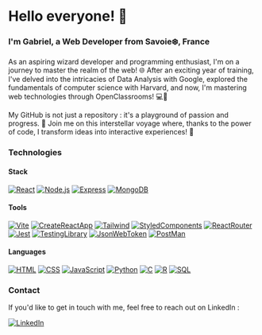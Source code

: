 # Hello everyone! 👋

### I'm Gabriel, a Web Developer from Savoie❄️, France

As an aspiring wizard developer and programming enthusiast, I'm on a journey to master the realm of the web! 🌐 After an exciting year of training, I've delved into the intricacies of Data Analysis with Google, explored the fundamentals of computer science with Harvard, and now, I'm mastering web technologies through OpenClassrooms! 💻🎉

My GitHub is not just a repository : it's a playground of passion and progress. 🤖 Join me on this interstellar voyage where, thanks to the power of code, I transform ideas into interactive experiences! 🚀

### Technologies
#### Stack
[![React](https://img.shields.io/badge/React-149ECA?style=for-the-badge&logo=react&logoColor=FFF)](https://react.dev/)
[![Node.js](https://img.shields.io/badge/Node.js-3F873F?style=for-the-badge&logo=nodedotjs&logoColor=FFF)](https://nodejs.org/en)
[![Express](https://img.shields.io/badge/Express-FCFCFC?style=for-the-badge&logo=express&logoColor=000)](https://expressjs.com/)
[![MongoDB](https://img.shields.io/badge/MongoDB-00ED64?style=for-the-badge&logo=mongodb&logoColor=FFF)](https://www.mongodb.com/)

#### Tools
[![Vite](https://img.shields.io/badge/Vite-AA4DFE?style=for-the-badge&logo=vite&logoColor=FFF)](https://vitejs.dev/)
[![CreateReactApp](https://img.shields.io/badge/Create_React_App-09D3AC?style=for-the-badge&logo=createreactapp&logoColor=FFF)](https://create-react-app.dev/)
[![Tailwind](https://img.shields.io/badge/Tailwind-38BDF8?style=for-the-badge&logo=tailwindcss&logoColor=FFF)](https://tailwindcss.com/)
[![StyledComponents](https://img.shields.io/badge/Styled_Components-FA96DE?style=for-the-badge&logo=styledcomponents&logoColor=000)](https://styled-components.com/)
[![ReactRouter](https://img.shields.io/badge/React_Router-F44250?style=for-the-badge&logo=reactrouter&logoColor=FFF)](https://reactrouter.com/en/main)
[![Jest](https://img.shields.io/badge/Jest-15C213?style=for-the-badge&logo=jest&logoColor=FFF)](https://jestjs.io/)
[![TestingLibrary](https://img.shields.io/badge/Testing_Library-FC4444?style=for-the-badge&logo=testinglibrary&logoColor=FFF)](https://testing-library.com/)
[![JsonWebToken](https://img.shields.io/badge/JWT-00B9F1?style=for-the-badge&logo=jsonwebtokens&logoColor=FFF)](https://jwt.io/)
[![PostMan](https://img.shields.io/badge/Postman-FF7430?style=for-the-badge&logo=postman&logoColor=FFF)](https://www.postman.com/)

#### Languages
[![HTML](https://img.shields.io/badge/HTML-black?style=for-the-badge&logo=html5)](https://developer.mozilla.org/fr/docs/Web/HTML)
[![CSS](https://img.shields.io/badge/CSS-black?style=for-the-badge&logo=css3)](https://developer.mozilla.org/fr/docs/Web/CSS)
[![JavaScript](https://img.shields.io/badge/Javasript-black?style=for-the-badge&logo=javascript)](https://developer.mozilla.org/fr/docs/Web/JavaScript)
[![Python](https://img.shields.io/badge/Python-black?style=for-the-badge&logo=python)](https://www.python.org/)
[![C](https://img.shields.io/badge/C-black?style=for-the-badge&logo=C)](https://fr.wikipedia.org/wiki/C_(langage))
[![R](https://img.shields.io/badge/R-black?style=for-the-badge&logo=R)](https://www.r-project.org/)
[![SQL](https://img.shields.io/badge/SQL-black?style=for-the-badge&logo=sqlite)](https://developer.mozilla.org/fr/docs/Glossary/SQL)

### Contact

If you'd like to get in touch with me, feel free to reach out on LinkedIn :

[![LinkedIn](https://img.shields.io/badge/LinkedIn-2C68D1?style=for-the-badge&logo=linkedin&&logoColor=FFF)](https://www.linkedin.com/in/gabriel-wartelle/)
